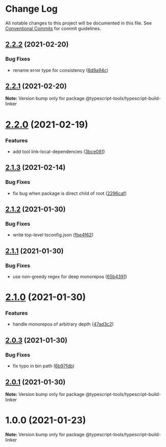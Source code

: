 # Change Log

All notable changes to this project will be documented in this file.
See [Conventional Commits](https://conventionalcommits.org) for commit guidelines.

## [2.2.2](https://github.com/typescript-tools/typescript-tools/compare/@typescript-tools/typescript-build-linker@2.2.1...@typescript-tools/typescript-build-linker@2.2.2) (2021-02-20)


### Bug Fixes

* rename error type for consistency ([8d9a94c](https://github.com/typescript-tools/typescript-tools/commit/8d9a94c91f87968345f2b3d49fbd1cf586c87c5c))





## [2.2.1](https://github.com/typescript-tools/typescript-tools/compare/@typescript-tools/typescript-build-linker@2.2.0...@typescript-tools/typescript-build-linker@2.2.1) (2021-02-20)

**Note:** Version bump only for package @typescript-tools/typescript-build-linker





# [2.2.0](https://github.com/typescript-tools/typescript-tools/compare/@typescript-tools/typescript-build-linker@2.1.3...@typescript-tools/typescript-build-linker@2.2.0) (2021-02-19)


### Features

* add tool link-local-dependencies ([3bce081](https://github.com/typescript-tools/typescript-tools/commit/3bce081bf09141cb8fd6867eb59d4b9dc45276c0))





## [2.1.3](https://github.com/typescript-tools/typescript-tools/compare/@typescript-tools/typescript-build-linker@2.1.2...@typescript-tools/typescript-build-linker@2.1.3) (2021-02-14)


### Bug Fixes

* fix bug when package is direct child of root ([2296caf](https://github.com/typescript-tools/typescript-tools/commit/2296caf449b2b9a3e9ed74f15dc82eee1aec0ed8))





## [2.1.2](https://github.com/typescript-tools/typescript-tools/compare/@typescript-tools/typescript-build-linker@2.1.1...@typescript-tools/typescript-build-linker@2.1.2) (2021-01-30)


### Bug Fixes

* write top-level tsconfig.json ([fbe4f62](https://github.com/typescript-tools/typescript-tools/commit/fbe4f629480a29f771e668b45fe87352170980d9))





## [2.1.1](https://github.com/typescript-tools/typescript-tools/compare/@typescript-tools/typescript-build-linker@2.1.0...@typescript-tools/typescript-build-linker@2.1.1) (2021-01-30)


### Bug Fixes

* use non-greedy regex for deep monorepos ([65b4391](https://github.com/typescript-tools/typescript-tools/commit/65b43911e3cd32a66607e609719603eda9a21876))





# [2.1.0](https://github.com/typescript-tools/typescript-tools/compare/@typescript-tools/typescript-build-linker@2.0.3...@typescript-tools/typescript-build-linker@2.1.0) (2021-01-30)


### Features

* handle monorepos of arbitrary depth ([47ad3c2](https://github.com/typescript-tools/typescript-tools/commit/47ad3c22b269dc4c6b1b8e4c4dbd525bbb7165db))





## [2.0.3](https://github.com/typescript-tools/typescript-tools/compare/@typescript-tools/typescript-build-linker@2.0.1...@typescript-tools/typescript-build-linker@2.0.3) (2021-01-30)


### Bug Fixes

* fix typo in bin path ([6b97fdb](https://github.com/typescript-tools/typescript-tools/commit/6b97fdb495ca5591c6760037aec97ac15cc7c86c))





## [2.0.1](https://github.com/typescript-tools/typescript-tools/compare/@typescript-tools/typescript-build-linker@1.0.0...@typescript-tools/typescript-build-linker@2.0.1) (2021-01-30)

**Note:** Version bump only for package @typescript-tools/typescript-build-linker





# 1.0.0 (2021-01-23)

**Note:** Version bump only for package @typescript-tools/typescript-build-linker
